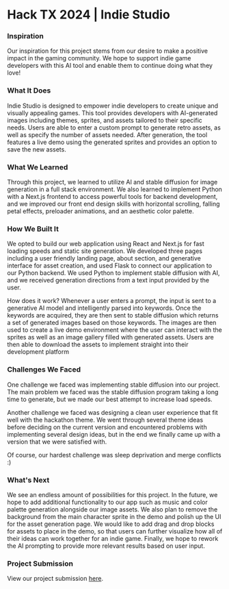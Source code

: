 # Hack TX 2024 | Indie Studio

### Inspiration

Our inspiration for this project stems from our desire to make a positive impact in the gaming community. We hope to support indie game developers with this AI tool and enable them to continue doing what they love!

### What It Does

Indie Studio is designed to empower indie developers to create unique and visually appealing games. This tool provides developers with AI-generated images including themes, sprites, and assets tailored to their specific needs. Users are able to enter a custom prompt to generate retro assets, as well as specify the number of assets needed. After generation, the tool features a live demo using the generated sprites and provides an option to save the new assets.

### What We Learned

Through this project, we learned to utilize AI and stable diffusion for image generation in a full stack environment. We also learned to implement Python with a Next.js frontend to access powerful tools for backend development, and we improved our front end design skills with horizontal scrolling, falling petal effects, preloader animations, and an aesthetic color palette.

### How We Built It

We opted to build our web application using React and Next.js for fast loading speeds and static site generation. We developed three pages including a user friendly landing page, about section, and generative interface for asset creation, and used Flask to connect our application to our Python backend. We used Python to implement stable diffusion with AI, and we received generation directions from a text input provided by the user.

How does it work? Whenever a user enters a prompt, the input is sent to a generative AI model and intelligently parsed into keywords. Once the keywords are acquired, they are then sent to stable diffusion which returns a set of generated images based on those keywords. The images are then used to create a live demo environment where the user can interact with the sprites as well as an image gallery filled with generated assets. Users are then able to download the assets to implement straight into their development platform

### Challenges We Faced

One challenge we faced was implementing stable diffusion into our project. The main problem we faced was the stable diffusion program taking a long time to generate, but we made our best attempt to increase load speeds.

Another challenge we faced was designing a clean user experience that fit well with the hackathon theme. We went through several theme ideas before deciding on the current version and encountered problems with implementing several design ideas, but in the end we finally came up with a version that we were satisfied with.

Of course, our hardest challenge was sleep deprivation and merge conflicts :)

### What's Next

We see an endless amount of possibilities for this project. In the future, we hope to add additional functionality to our app such as music and color palette generation alongside our image assets. We also plan to remove the background from the main character sprite in the demo and polish up the UI for the asset generation page. We would like to add drag and drop blocks for assets to place in the demo, so that users can further visualize how all of their ideas can work together for an indie game. Finally, we hope to rework the AI prompting to provide more relevant results based on user input.

### Project Submission

View our project submission [here](https://youtu.be/LquDhi9tpog).
